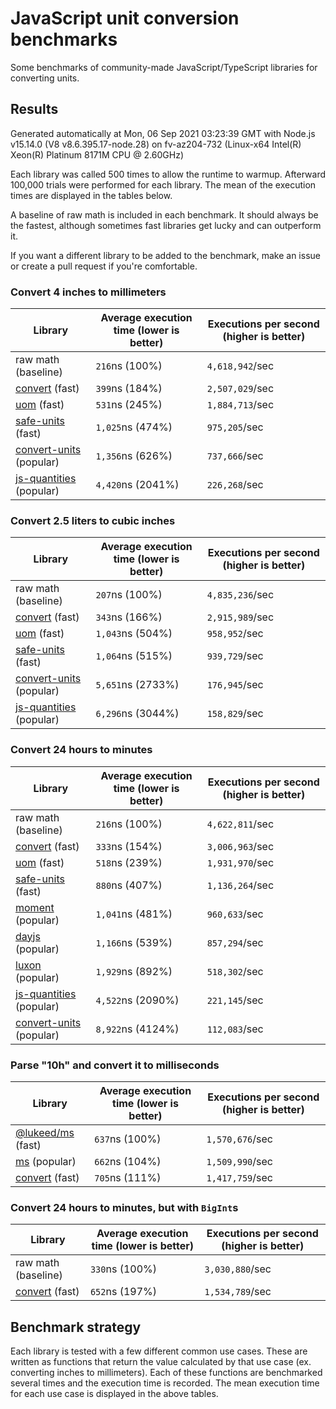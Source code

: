 # JavaScript unit conversion benchmarks

Some benchmarks of community-made JavaScript/TypeScript libraries for converting units.

## Results

<!-- beginblock(results) -->

Generated automatically at Mon, 06 Sep 2021 03:23:39 GMT with Node.js v15.14.0 (V8 v8.6.395.17-node.28) on fv-az204-732 (Linux-x64 Intel(R) Xeon(R) Platinum 8171M CPU @ 2.60GHz)

Each library was called 500 times to allow the runtime to warmup.
Afterward 100,000 trials were performed for each library.
The mean of the execution times are displayed in the tables below.

A baseline of raw math is included in each benchmark.
It should always be the fastest, although sometimes fast libraries get lucky and can outperform it.

If you want a different library to be added to the benchmark, make an issue or create a pull request if you're comfortable.

### Convert 4 inches to millimeters

| Library                                                            | Average execution time (lower is better) | Executions per second (higher is better) |
| ------------------------------------------------------------------ | ---------------------------------------- | ---------------------------------------- |
| raw math (baseline)                                                | `216`ns (100%)                           | `4,618,942`/sec                          |
| [convert](https://npmjs.com/package/convert) (fast)                | `399`ns (184%)                           | `2,507,029`/sec                          |
| [uom](https://npmjs.com/package/uom) (fast)                        | `531`ns (245%)                           | `1,884,713`/sec                          |
| [safe-units](https://npmjs.com/package/safe-units) (fast)          | `1,025`ns (474%)                         | `975,205`/sec                            |
| [convert-units](https://npmjs.com/package/convert-units) (popular) | `1,356`ns (626%)                         | `737,666`/sec                            |
| [js-quantities](https://npmjs.com/package/js-quantities) (popular) | `4,420`ns (2041%)                        | `226,268`/sec                            |

### Convert 2.5 liters to cubic inches

| Library                                                            | Average execution time (lower is better) | Executions per second (higher is better) |
| ------------------------------------------------------------------ | ---------------------------------------- | ---------------------------------------- |
| raw math (baseline)                                                | `207`ns (100%)                           | `4,835,236`/sec                          |
| [convert](https://npmjs.com/package/convert) (fast)                | `343`ns (166%)                           | `2,915,989`/sec                          |
| [uom](https://npmjs.com/package/uom) (fast)                        | `1,043`ns (504%)                         | `958,952`/sec                            |
| [safe-units](https://npmjs.com/package/safe-units) (fast)          | `1,064`ns (515%)                         | `939,729`/sec                            |
| [convert-units](https://npmjs.com/package/convert-units) (popular) | `5,651`ns (2733%)                        | `176,945`/sec                            |
| [js-quantities](https://npmjs.com/package/js-quantities) (popular) | `6,296`ns (3044%)                        | `158,829`/sec                            |

### Convert 24 hours to minutes

| Library                                                            | Average execution time (lower is better) | Executions per second (higher is better) |
| ------------------------------------------------------------------ | ---------------------------------------- | ---------------------------------------- |
| raw math (baseline)                                                | `216`ns (100%)                           | `4,622,811`/sec                          |
| [convert](https://npmjs.com/package/convert) (fast)                | `333`ns (154%)                           | `3,006,963`/sec                          |
| [uom](https://npmjs.com/package/uom) (fast)                        | `518`ns (239%)                           | `1,931,970`/sec                          |
| [safe-units](https://npmjs.com/package/safe-units) (fast)          | `880`ns (407%)                           | `1,136,264`/sec                          |
| [moment](https://npmjs.com/package/moment) (popular)               | `1,041`ns (481%)                         | `960,633`/sec                            |
| [dayjs](https://npmjs.com/package/dayjs) (popular)                 | `1,166`ns (539%)                         | `857,294`/sec                            |
| [luxon](https://npmjs.com/package/luxon) (popular)                 | `1,929`ns (892%)                         | `518,302`/sec                            |
| [js-quantities](https://npmjs.com/package/js-quantities) (popular) | `4,522`ns (2090%)                        | `221,145`/sec                            |
| [convert-units](https://npmjs.com/package/convert-units) (popular) | `8,922`ns (4124%)                        | `112,083`/sec                            |

### Parse "10h" and convert it to milliseconds

| Library                                                   | Average execution time (lower is better) | Executions per second (higher is better) |
| --------------------------------------------------------- | ---------------------------------------- | ---------------------------------------- |
| [@lukeed/ms](https://npmjs.com/package/@lukeed/ms) (fast) | `637`ns (100%)                           | `1,570,676`/sec                          |
| [ms](https://npmjs.com/package/ms) (popular)              | `662`ns (104%)                           | `1,509,990`/sec                          |
| [convert](https://npmjs.com/package/convert) (fast)       | `705`ns (111%)                           | `1,417,759`/sec                          |

### Convert 24 hours to minutes, but with `BigInt`s

| Library                                             | Average execution time (lower is better) | Executions per second (higher is better) |
| --------------------------------------------------- | ---------------------------------------- | ---------------------------------------- |
| raw math (baseline)                                 | `330`ns (100%)                           | `3,030,880`/sec                          |
| [convert](https://npmjs.com/package/convert) (fast) | `652`ns (197%)                           | `1,534,789`/sec                          |

<!-- endblock(results) -->

## Benchmark strategy

Each library is tested with a few different common use cases.
These are written as functions that return the value calculated by that use case (ex. converting inches to millimeters).
Each of these functions are benchmarked several times and the execution time is recorded.
The mean execution time for each use case is displayed in the above tables.
